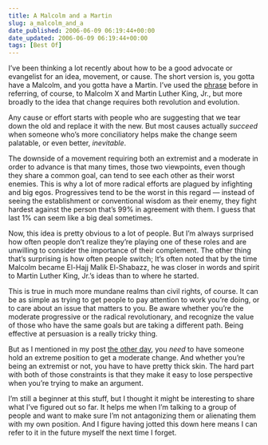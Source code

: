```yaml
---
title: A Malcolm and a Martin
slug: a_malcolm_and_a
date_published: 2006-06-09 06:19:44+00:00
date_updated: 2006-06-09 06:19:44+00:00
tags: [Best Of]
---
```

I’ve been thinking a lot recently about how to be a good advocate or evangelist for an idea, movement, or cause. The short version is, you gotta have a Malcolm, and you gotta have a Martin. I’ve used the [phrase](/2006/02/27/the_road_to_sta) before in referring, of course, to Malcolm X and Martin Luther King, Jr., but more broadly to the idea that change requires both revolution and evolution.

Any cause or effort starts with people who are suggesting that we tear down the old and replace it with the new. But most causes actually *succeed* when someone who’s more conciliatory helps make the change seem palatable, or even better, *inevitable*.

The downside of a movement requiring both an extremist and a moderate in order to advance is that many times, those two viewpoints, even though they share a common goal, can tend to see each other as their worst enemies. This is why a lot of more radical efforts are plagued by infighting and big egos. Progressives tend to be the worst in this regard — instead of seeing the establishment or conventional wisdom as their enemy, they fight hardest against the person that’s 99% in agreement with them. I guess that last 1% can seem like a big deal sometimes.

Now, this idea is pretty obvious to a lot of people. But I’m always surprised how often people don’t realize they’re playing one of these roles and are unwilling to consider the importance of their complement. The other thing that’s surprising is how often people switch; It’s often noted that by the time Malcolm became El-Hajj Malik El-Shabazz, he was closer in words and spirit to Martin Luther King, Jr.’s ideas than to where he started.

This is true in much more mundane realms than civil rights, of course. It can be as simple as trying to get people to pay attention to work you’re doing, or to care about an issue that matters to you. Be aware whether you’re the moderate progressive or the radical revolutionary, and recognize the value of those who have the same goals but are taking a different path. Being effective at persuasion is a really tricky thing.

But as I mentioned in my post [the other day](/2006/06/07/thats_good_blog), you *need* to have someone hold an extreme position to get a moderate change. And whether you’re being an extremist or not, you have to have pretty thick skin. The hard part with both of those constraints is that they make it easy to lose perspective when you’re trying to make an argument.

I’m still a beginner at this stuff, but I thought it might be interesting to share what I’ve figured out so far. It helps me when I’m talking to a group of people and want to make sure I’m not antagonizing them or alienating them with my own position. And I figure having jotted this down here means I can refer to it in the future myself the next time I forget.
